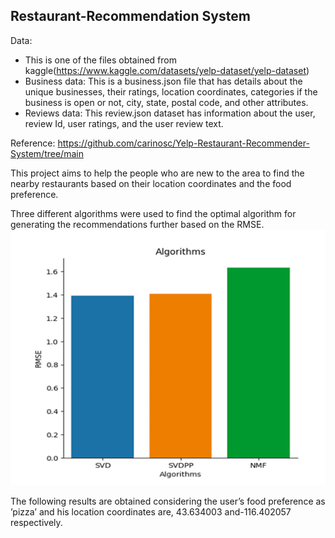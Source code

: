## Restaurant-Recommendation System

Data:
* This is one of the files obtained from kaggle(https://www.kaggle.com/datasets/yelp-dataset/yelp-dataset)
* Business data: This is a business.json file that has details about the unique businesses, their ratings,
 location coordinates, categories if the business is open or not, city, state, postal code, and other attributes.
* Reviews data: This review.json dataset has information about the user, review Id, user ratings, and the
 user review text.


Reference: https://github.com/carinosc/Yelp-Restaurant-Recommender-System/tree/main

This project aims to help the people who are new to the area to find the nearby restaurants based on their location coordinates and the food preference.

Three different algorithms were used to find the optimal algorithm for generating the recommendations further based on the RMSE.
![alt text](/alg_rmse.png)

The following results are obtained considering the user’s food preference as ’pizza’ and his location coordinates are, 43.634003 and-116.402057 respectively. 


